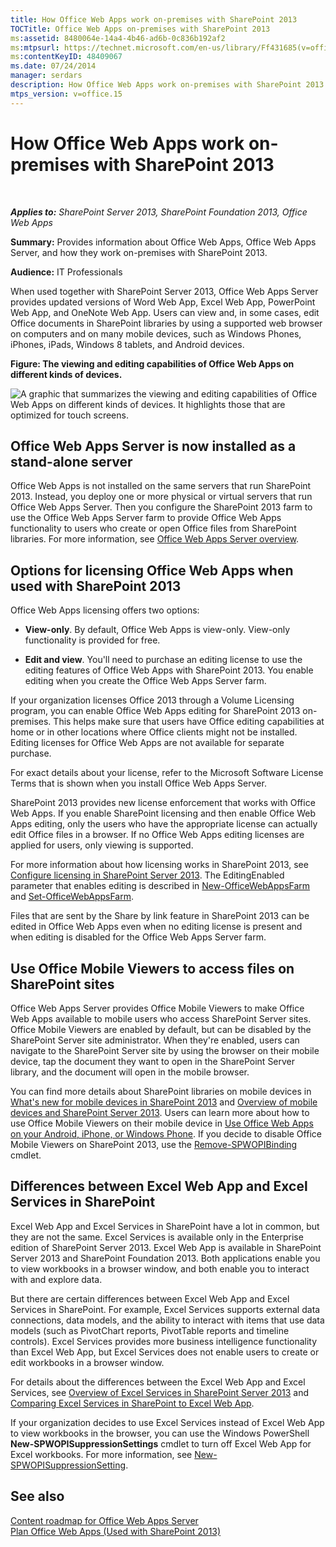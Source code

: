 ```yaml
---
title: How Office Web Apps work on-premises with SharePoint 2013
TOCTitle: Office Web Apps on-premises with SharePoint 2013
ms:assetid: 8480064e-14a4-4b46-ad6b-0c836b192af2
ms:mtpsurl: https://technet.microsoft.com/en-us/library/Ff431685(v=office.15)
ms:contentKeyID: 48409067
ms.date: 07/24/2014
manager: serdars
description: How Office Web Apps work on-premises with SharePoint 2013
mtps_version: v=office.15
---
```


# How Office Web Apps work on-premises with SharePoint 2013

 

_**Applies to:** SharePoint Server 2013, SharePoint Foundation 2013, Office Web Apps_


**Summary:** Provides information about Office Web Apps, Office Web Apps Server, and how they work on-premises with SharePoint 2013.

**Audience:** IT Professionals

When used together with SharePoint Server 2013, Office Web Apps Server provides updated versions of Word Web App, Excel Web App, PowerPoint Web App, and OneNote Web App. Users can view and, in some cases, edit Office documents in SharePoint libraries by using a supported web browser on computers and on many mobile devices, such as Windows Phones, iPhones, iPads, Windows 8 tablets, and Android devices.


**Figure: The viewing and editing capabilities of Office Web Apps on different kinds of devices.**

![A graphic that summarizes the viewing and editing capabilities of Office Web Apps on different kinds of devices. It highlights those that are optimized for touch screens.](images/Ff431685.8bf76669-f511-4e02-8ed3-d658e9e746f0(Office.15).gif "A graphic that summarizes the viewing and editing capabilities of Office Web Apps on different kinds of devices. It highlights those that are optimized for touch screens.")

## Office Web Apps Server is now installed as a stand-alone server

Office Web Apps is not installed on the same servers that run SharePoint 2013. Instead, you deploy one or more physical or virtual servers that run Office Web Apps Server. Then you configure the SharePoint 2013 farm to use the Office Web Apps Server farm to provide Office Web Apps functionality to users who create or open Office files from SharePoint libraries. For more information, see [Office Web Apps Server overview](office-web-apps-server-overview.md).

## Options for licensing Office Web Apps when used with SharePoint 2013

Office Web Apps licensing offers two options:

  - **View-only**. By default, Office Web Apps is view-only. View-only functionality is provided for free.

  - **Edit and view**. You'll need to purchase an editing license to use the editing features of Office Web Apps with SharePoint 2013. You enable editing when you create the Office Web Apps Server farm.

If your organization licenses Office 2013 through a Volume Licensing program, you can enable Office Web Apps editing for SharePoint 2013 on-premises. This helps make sure that users have Office editing capabilities at home or in other locations where Office clients might not be installed. Editing licenses for Office Web Apps are not available for separate purchase.

For exact details about your license, refer to the Microsoft Software License Terms that is shown when you install Office Web Apps Server.

SharePoint 2013 provides new license enforcement that works with Office Web Apps. If you enable SharePoint licensing and then enable Office Web Apps editing, only the users who have the appropriate license can actually edit Office files in a browser. If no Office Web Apps editing licenses are applied for users, only viewing is supported.

For more information about how licensing works in SharePoint 2013, see [Configure licensing in SharePoint Server 2013](https://technet.microsoft.com/library/jj219627\(v=office.15\)). The EditingEnabled parameter that enables editing is described in [New-OfficeWebAppsFarm](/powershell/module/officewebapps/new-officewebappsfarm) and [Set-OfficeWebAppsFarm](/powershell/module/officewebapps/set-officewebappsfarm).

Files that are sent by the Share by link feature in SharePoint 2013 can be edited in Office Web Apps even when no editing license is present and when editing is disabled for the Office Web Apps Server farm.

## Use Office Mobile Viewers to access files on SharePoint sites

Office Web Apps Server provides Office Mobile Viewers to make Office Web Apps available to mobile users who access SharePoint Server sites. Office Mobile Viewers are enabled by default, but can be disabled by the SharePoint Server site administrator. When they're enabled, users can navigate to the SharePoint Server site by using the browser on their mobile device, tap the document they want to open in the SharePoint Server library, and the document will open in the mobile browser.

You can find more details about SharePoint libraries on mobile devices in [What's new for mobile devices in SharePoint 2013](https://technet.microsoft.com/library/fp161352\(v=office.15\)) and [Overview of mobile devices and SharePoint Server 2013](https://technet.microsoft.com/library/fp161351\(v=office.15\)). Users can learn more about how to use Office Mobile Viewers on their mobile device in [Use Office Web Apps on your Android, iPhone, or Windows Phone](https://support.microsoft.com/office/view-office-documents-on-your-cell-phone-9c134bbf-7fa5-40ca-b379-2be5ff331504). If you decide to disable Office Mobile Viewers on SharePoint 2013, use the [Remove-SPWOPIBinding](/powershell/module/sharepoint-server/Remove-SPWOPIBinding) cmdlet.

## Differences between Excel Web App and Excel Services in SharePoint

Excel Web App and Excel Services in SharePoint have a lot in common, but they are not the same. Excel Services is available only in the Enterprise edition of SharePoint Server 2013. Excel Web App is available in SharePoint Server 2013 and SharePoint Foundation 2013. Both applications enable you to view workbooks in a browser window, and both enable you to interact with and explore data.

But there are certain differences between Excel Web App and Excel Services in SharePoint. For example, Excel Services supports external data connections, data models, and the ability to interact with items that use data models (such as PivotChart reports, PivotTable reports and timeline controls). Excel Services provides more business intelligence functionality than Excel Web App, but Excel Services does not enable users to create or edit workbooks in a browser window.

For details about the differences between the Excel Web App and Excel Services, see [Overview of Excel Services in SharePoint Server 2013](https://technet.microsoft.com/library/ee424405\(v=office.15\)) and [Comparing Excel Services in SharePoint to Excel Web App](https://go.microsoft.com/fwlink/p/?linkid=255460).

If your organization decides to use Excel Services instead of Excel Web App to view workbooks in the browser, you can use the Windows PowerShell **New-SPWOPISuppressionSettings** cmdlet to turn off Excel Web App for Excel workbooks. For more information, see [New-SPWOPISuppressionSetting](/powershell/module/sharepoint-server/New-SPWOPISuppressionSetting).

## See also


[Content roadmap for Office Web Apps Server](content-roadmap-for-office-web-apps-server.md)  
[Plan Office Web Apps (Used with SharePoint 2013)](plan-office-web-apps-used-with-sharepoint-2013.md)  
